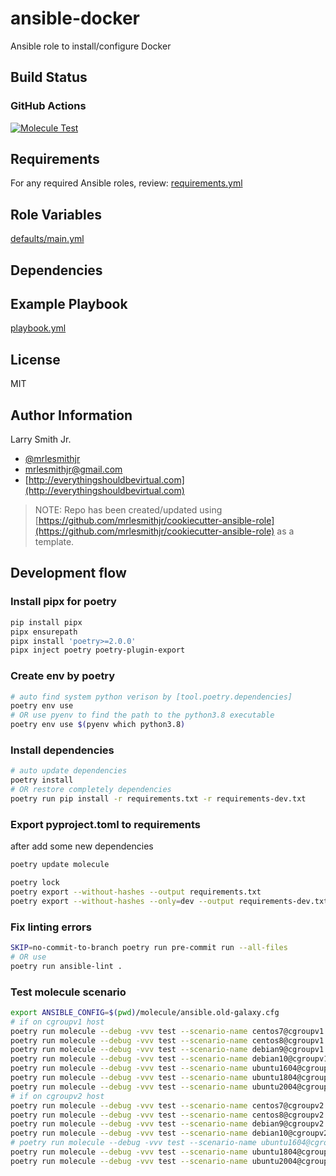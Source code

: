 # ansible-docker

Ansible role to install/configure Docker

## Build Status

### GitHub Actions

[![Molecule Test](../../actions/workflows/test-molecule.yml/badge.svg)](../../actions/workflows/test-molecule.yml)

## Requirements

For any required Ansible roles, review:
[requirements.yml](requirements.yml)

## Role Variables

[defaults/main.yml](defaults/main.yml)

## Dependencies

## Example Playbook

[playbook.yml](playbook.yml)

## License

MIT

## Author Information

Larry Smith Jr.

- [@mrlesmithjr](https://twitter.com/mrlesmithjr)
- [mrlesmithjr@gmail.com](mailto:mrlesmithjr@gmail.com)
- [http://everythingshouldbevirtual.com](http://everythingshouldbevirtual.com)

> NOTE: Repo has been created/updated using [https://github.com/mrlesmithjr/cookiecutter-ansible-role](https://github.com/mrlesmithjr/cookiecutter-ansible-role) as a template.


## Development flow

### Install pipx for poetry

```bash
pip install pipx
pipx ensurepath
pipx install 'poetry>=2.0.0'
pipx inject poetry poetry-plugin-export
```

### Create env by poetry

```bash
# auto find system python verison by [tool.poetry.dependencies]
poetry env use
# OR use pyenv to find the path to the python3.8 executable
poetry env use $(pyenv which python3.8)
```

### Install dependencies

```bash
# auto update dependencies
poetry install
# OR restore completely dependencies
poetry run pip install -r requirements.txt -r requirements-dev.txt
```

### Export pyproject.toml to requirements

after add some new dependencies

```bash
poetry update molecule
```


```bash
poetry lock
poetry export --without-hashes --output requirements.txt
poetry export --without-hashes --only=dev --output requirements-dev.txt
```

### Fix linting errors

```bash
SKIP=no-commit-to-branch poetry run pre-commit run --all-files
# OR use
poetry run ansible-lint .
```

### Test molecule scenario

```bash
export ANSIBLE_CONFIG=$(pwd)/molecule/ansible.old-galaxy.cfg
# if on cgroupv1 host
poetry run molecule --debug -vvv test --scenario-name centos7@cgroupv1
poetry run molecule --debug -vvv test --scenario-name centos8@cgroupv1
poetry run molecule --debug -vvv test --scenario-name debian9@cgroupv1
poetry run molecule --debug -vvv test --scenario-name debian10@cgroupv1
poetry run molecule --debug -vvv test --scenario-name ubuntu1604@cgroupv1
poetry run molecule --debug -vvv test --scenario-name ubuntu1804@cgroupv1
poetry run molecule --debug -vvv test --scenario-name ubuntu2004@cgroupv1
# if on cgroupv2 host
poetry run molecule --debug -vvv test --scenario-name centos7@cgroupv2
poetry run molecule --debug -vvv test --scenario-name centos8@cgroupv2
poetry run molecule --debug -vvv test --scenario-name debian9@cgroupv2
poetry run molecule --debug -vvv test --scenario-name debian10@cgroupv2
# poetry run molecule --debug -vvv test --scenario-name ubuntu1604@cgroupv2
poetry run molecule --debug -vvv test --scenario-name ubuntu1804@cgroupv2
poetry run molecule --debug -vvv test --scenario-name ubuntu2004@cgroupv2
```
